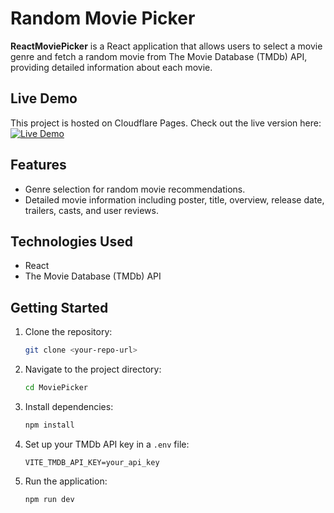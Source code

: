 # Random Movie Picker

**ReactMoviePicker** is a React application that allows users to select a movie genre and fetch a random movie from The Movie Database (TMDb) API, providing detailed information about each movie.

## Live Demo

This project is hosted on Cloudflare Pages. Check out the live version here: [![Live Demo](https://img.shields.io/badge/Live-Demo-brightgreen)](https://7245a5bc.randommoviepicker.pages.dev/)

## Features
- Genre selection for random movie recommendations.
- Detailed movie information including poster, title, overview, release date, trailers, casts, and user reviews.

## Technologies Used
- React
- The Movie Database (TMDb) API

## Getting Started
1. Clone the repository:
   ```bash
   git clone <your-repo-url>
2. Navigate to the project directory:
    ```bash
    cd MoviePicker
    ```
3. Install dependencies:
    ```bash
    npm install
    ```
4. Set up your TMDb API key in a `.env` file:
    ```
    VITE_TMDB_API_KEY=your_api_key
    ```
5. Run the application:
    ```bash
    npm run dev
    ```

